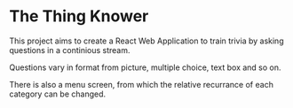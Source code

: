 
# The Thing Knower

This project aims to create a React Web Application to train trivia by asking questions in a continious stream.

Questions vary in format from picture, multiple choice, text box and so on.

There is also a menu screen, from which the relative recurrance of each category can be changed. 
